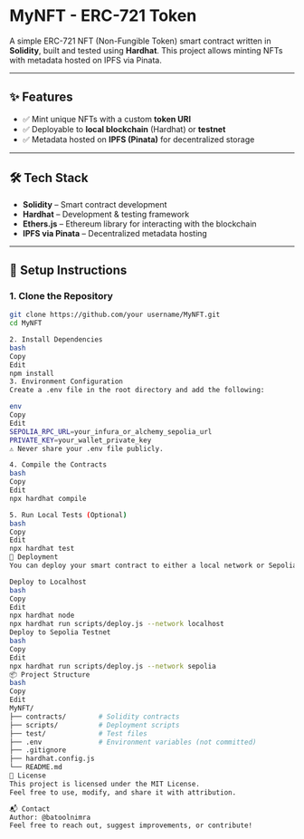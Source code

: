 # MyNFT - ERC-721 Token

A simple ERC-721 NFT (Non-Fungible Token) smart contract written in **Solidity**, built and tested using **Hardhat**. This project allows minting NFTs with metadata hosted on IPFS via Pinata.

---

## ✨ Features

- ✅ Mint unique NFTs with a custom **token URI**
- ✅ Deployable to **local blockchain** (Hardhat) or **testnet**
- ✅ Metadata hosted on **IPFS (Pinata)** for decentralized storage

---

## 🛠 Tech Stack

- **Solidity** – Smart contract development  
- **Hardhat** – Development & testing framework  
- **Ethers.js** – Ethereum library for interacting with the blockchain  
- **IPFS via Pinata** – Decentralized metadata hosting  

---

## 🚀 Setup Instructions

### 1. Clone the Repository

```bash
git clone https://github.com/your username/MyNFT.git
cd MyNFT

2. Install Dependencies
bash
Copy
Edit
npm install
3. Environment Configuration
Create a .env file in the root directory and add the following:

env
Copy
Edit
SEPOLIA_RPC_URL=your_infura_or_alchemy_sepolia_url
PRIVATE_KEY=your_wallet_private_key
⚠️ Never share your .env file publicly.

4. Compile the Contracts
bash
Copy
Edit
npx hardhat compile 

5. Run Local Tests (Optional)
bash
Copy
Edit
npx hardhat test
🧪 Deployment
You can deploy your smart contract to either a local network or Sepolia testnet using Hardhat.

Deploy to Localhost
bash
Copy
Edit
npx hardhat node
npx hardhat run scripts/deploy.js --network localhost
Deploy to Sepolia Testnet
bash
Copy
Edit
npx hardhat run scripts/deploy.js --network sepolia
📦 Project Structure
bash
Copy
Edit
MyNFT/
├── contracts/        # Solidity contracts
├── scripts/          # Deployment scripts
├── test/             # Test files
├── .env              # Environment variables (not committed)
├── .gitignore
├── hardhat.config.js
└── README.md
📄 License
This project is licensed under the MIT License.
Feel free to use, modify, and share it with attribution.

📬 Contact
Author: @batoolnimra
Feel free to reach out, suggest improvements, or contribute!

